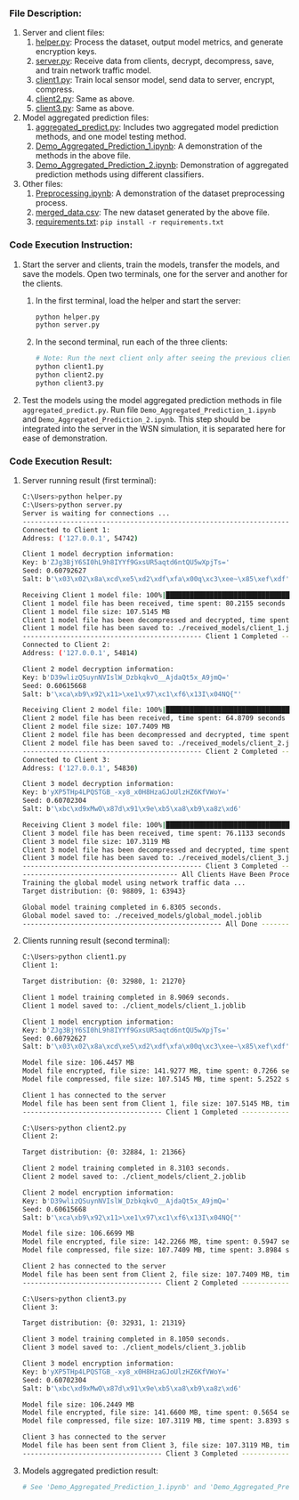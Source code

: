 ### File Description:

1. Server and client files:
   1. [helper.py](helper.py): Process the dataset, output model metrics, and generate encryption keys.
   2. [server.py](server.py): Receive data from clients, decrypt, decompress, save, and train network traffic model.
   3. [client1.py](client1.py): Train local sensor model, send data to server, encrypt, compress.
   4. [client2.py](client2.py): Same as above.
   5. [client3.py](client3.py): Same as above.
2. Model aggregated prediction files:
   1. [aggregated_predict.py](aggregated_predict.py): Includes two aggregated model prediction methods, and one model testing method.
   2. [Demo_Aggregated_Prediction_1.ipynb](Demo_Aggregated_Prediction_1.ipynb): A demonstration of the methods in the above file.
   3. [Demo_Aggregated_Prediction_2.ipynb](Demo_Aggregated_Prediction_2.ipynb): Demonstration of aggregated prediction methods using different classifiers.
3. Other files:
   1. [Preprocessing.ipynb](datasets/Preprocessing.ipynb): A demonstration of the dataset preprocessing process.
   2. [merged_data.csv](datasets/merged_data.csv): The new dataset generated by the above file.
   3. [requirements.txt](requirements.txt): `pip install -r requirements.txt`

### Code Execution Instruction:

1. Start the server and clients, train the models, transfer the models, and save the models. Open two terminals, one for the server and another for the clients.

   1. In the first terminal, load the helper and start the server:

      ```bash
      python helper.py
      python server.py
      ```

   2. In the second terminal, run each of the three clients:
      ```bash
      # Note: Run the next client only after seeing the previous client's task completed in the server terminal.
      python client1.py
      python client2.py
      python client3.py
      ```

2. Test the models using the model aggregated prediction methods in file `aggregated_predict.py`. Run file `Demo_Aggregated_Prediction_1.ipynb` and `Demo_Aggregated_Prediction_2.ipynb`. This step should be integrated into the server in the WSN simulation, it is separated here for ease of demonstration.

### Code Execution Result:

1. Server running result (first terminal):

   ```bash
   C:\Users>python helper.py
   C:\Users>python server.py
   Server is waiting for connections ...
   --------------------------------------------------------------------------------------------------------------
   Connected to Client 1:
   Address: ('127.0.0.1', 54742)

   Client 1 model decryption information:
   Key: b'ZJg3BjY6SI0hL9h8IYYf9GxsUR5aqtd6ntQU5wXpjTs='
   Seed: 0.60792627
   Salt: b'\x03\x02\x8a\xcd\xe5\xd2\xdf\xfa\x00q\xc3\xee~\x85\xef\xdf'

   Receiving Client 1 model file: 100%|██████████████████████████████████████| 108M/108M [01:20<00:00, 1.41MB/s]
   Client 1 model file has been received, time spent: 80.2155 seconds
   Client 1 model file size: 107.5145 MB
   Client 1 model file has been decompressed and decrypted, time spent: 1.1003 seconds
   Client 1 model file has been saved to: ./received_models/client_1.joblib
   --------------------------------------------- Client 1 Completed ---------------------------------------------
   Connected to Client 2:
   Address: ('127.0.0.1', 54814)

   Client 2 model decryption information:
   Key: b'D39wlizQSuynNVIslW_DzbkqkvO__AjdaQt5x_A9jmQ='
   Seed: 0.60615668
   Salt: b'\xca\xb9\x92\x11>\xe1\x97\xc1\xf6\x13I\x04NQ{"'

   Receiving Client 2 model file: 100%|██████████████████████████████████████| 108M/108M [01:04<00:00, 1.74MB/s]
   Client 2 model file has been received, time spent: 64.8709 seconds
   Client 2 model file size: 107.7409 MB
   Client 2 model file has been decompressed and decrypted, time spent: 0.8955 seconds
   Client 2 model file has been saved to: ./received_models/client_2.joblib
   --------------------------------------------- Client 2 Completed ---------------------------------------------
   Connected to Client 3:
   Address: ('127.0.0.1', 54830)

   Client 3 model decryption information:
   Key: b'yXP5THp4LPQSTGB_-xy8_x0H8HzaGJoUlzHZ6KfVWoY='
   Seed: 0.60702304
   Salt: b'\xbc\xd9xMwO\x87d\x91\x9e\xb5\xa8\xb9\xa8z\xd6'

   Receiving Client 3 model file: 100%|██████████████████████████████████████| 107M/107M [01:16<00:00, 1.48MB/s]
   Client 3 model file has been received, time spent: 76.1133 seconds
   Client 3 model file size: 107.3119 MB
   Client 3 model file has been decompressed and decrypted, time spent: 1.1386 seconds
   Client 3 model file has been saved to: ./received_models/client_3.joblib
   --------------------------------------------- Client 3 Completed ---------------------------------------------
   --------------------------------------- All Clients Have Been Processed --------------------------------------
   Training the global model using network traffic data ...
   Target distribution: {0: 98809, 1: 63943}

   Global model training completed in 6.8305 seconds.
   Global model saved to: ./received_models/global_model.joblib
   -------------------------------------------------- All Done --------------------------------------------------
   ```

2. Clients running result (second terminal):

   ```bash
   C:\Users>python client1.py
   Client 1:

   Target distribution: {0: 32980, 1: 21270}

   Client 1 model training completed in 8.9069 seconds.
   Client 1 model saved to: ./client_models/client_1.joblib

   Client 1 model encryption information:
   Key: b'ZJg3BjY6SI0hL9h8IYYf9GxsUR5aqtd6ntQU5wXpjTs='
   Seed: 0.60792627
   Salt: b'\x03\x02\x8a\xcd\xe5\xd2\xdf\xfa\x00q\xc3\xee~\x85\xef\xdf'

   Model file size: 106.4457 MB
   Model file encrypted, file size: 141.9277 MB, time spent: 0.7266 seconds
   Model file compressed, file size: 107.5145 MB, time spent: 5.2522 seconds

   Client 1 has connected to the server
   Model file has been sent from Client 1, file size: 107.5145 MB, time spent: 0.0100 seconds
   ----------------------------------- Client 1 Completed -----------------------------------

   C:\Users>python client2.py
   Client 2:

   Target distribution: {0: 32884, 1: 21366}

   Client 2 model training completed in 8.3103 seconds.
   Client 2 model saved to: ./client_models/client_2.joblib

   Client 2 model encryption information:
   Key: b'D39wlizQSuynNVIslW_DzbkqkvO__AjdaQt5x_A9jmQ='
   Seed: 0.60615668
   Salt: b'\xca\xb9\x92\x11>\xe1\x97\xc1\xf6\x13I\x04NQ{"'

   Model file size: 106.6699 MB
   Model file encrypted, file size: 142.2266 MB, time spent: 0.5947 seconds
   Model file compressed, file size: 107.7409 MB, time spent: 3.8984 seconds

   Client 2 has connected to the server
   Model file has been sent from Client 2, file size: 107.7409 MB, time spent: 0.0080 seconds
   ----------------------------------- Client 2 Completed -----------------------------------

   C:\Users>python client3.py
   Client 3:

   Target distribution: {0: 32931, 1: 21319}

   Client 3 model training completed in 8.1050 seconds.
   Client 3 model saved to: ./client_models/client_3.joblib

   Client 3 model encryption information:
   Key: b'yXP5THp4LPQSTGB_-xy8_x0H8HzaGJoUlzHZ6KfVWoY='
   Seed: 0.60702304
   Salt: b'\xbc\xd9xMwO\x87d\x91\x9e\xb5\xa8\xb9\xa8z\xd6'

   Model file size: 106.2449 MB
   Model file encrypted, file size: 141.6600 MB, time spent: 0.5654 seconds
   Model file compressed, file size: 107.3119 MB, time spent: 3.8393 seconds

   Client 3 has connected to the server
   Model file has been sent from Client 3, file size: 107.3119 MB, time spent: 0.0080 seconds
   ----------------------------------- Client 3 Completed -----------------------------------
   ```

3. Models aggregated prediction result:
   ```bash
   # See 'Demo_Aggregated_Prediction_1.ipynb' and 'Demo_Aggregated_Prediction_2.ipynb'.
   ```
